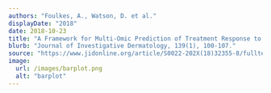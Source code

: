 ```yaml
---
authors: "Foulkes, A., Watson, D. et al."
displayDate: "2018"
date: 2018-10-23
title: "A Framework for Multi-Omic Prediction of Treatment Response to Biologic Therapy for Psoriasis"
blurb: "Journal of Investigative Dermatology, 139(1), 100-107."
source: "https://www.jidonline.org/article/S0022-202X(18)32355-8/fulltext"
image:
  url: /images/barplot.png
  alt: "barplot"
---
```

